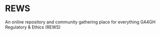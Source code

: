# REWS
An online repository and community gathering place for everything GA4GH Regulatory &amp; Ethics (REWS)
